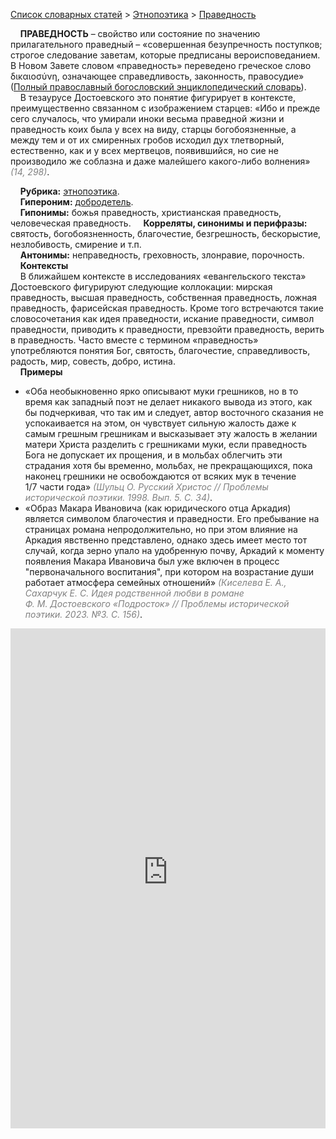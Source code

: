 <style>
st { color: Gray;
  font-style: italic;}
</style>

[Список словарных статей](https://thesaurus-dostoevsky.github.io/Thesaurus/) > [Этнопоэтика](ethnopoe.md) > [Праведность](праведность.md) 

&nbsp;&nbsp;&nbsp;&nbsp;**ПРАВЕДНОСТЬ** – свойство или состояние по значению прилагательного праведный  – «совершенная безупречность поступков; строгое следование заветам, которые предписаны вероисповеданием. В Новом Завете словом «праведность» переведено греческое слово δικαιοσύνη, означающее справедливость, законность, правосудие» ([Полный православный богословский энциклопедический словарь](https://azbyka.ru/)).  
&nbsp;&nbsp;&nbsp;&nbsp;В тезаурусе Достоевского это понятие фигурирует в контексте, преимущественно связанном с изображением старцев: «Ибо и прежде сего случалось, что умирали иноки весьма праведной жизни и праведность коих была у всех на виду, старцы богобоязненные, а между тем и от их смиренных гробов исходил дух тлетворный, естественно, как и у всех мертвецов, появившийся, но сие не производило же соблазна и даже малейшего какого-либо волнения» <st>(14, 298)</st>.  

&nbsp;&nbsp;&nbsp;&nbsp;**Рубрика:** [этнопоэтика](ethnopoe.md).  
&nbsp;&nbsp;&nbsp;&nbsp;**Гипероним:** [добродетель](добродетель.md).  
&nbsp;&nbsp;&nbsp;&nbsp;**Гипонимы:** божья праведность, христианская праведность,  человеческая праведность.
&nbsp;&nbsp;&nbsp;&nbsp;**Корреляты, синонимы и перифразы:** святость, богобоязненность, благочестие, безгрешность, бескорыстие, незлобивость, смирение и т.п.  
&nbsp;&nbsp;&nbsp;&nbsp;**Антонимы:** неправедность, греховность, злонравие, порочность.  
&nbsp;&nbsp;&nbsp;&nbsp;**Контексты**  
&nbsp;&nbsp;&nbsp;&nbsp;В ближайшем контексте в исследованиях «евангельского текста» Достоевского фигурируют следующие коллокации: мирская праведность, высшая праведность, собственная праведность, ложная праведность, фарисейская праведность. Кроме того встречаются такие словосочетания как идея праведности, искание праведности, символ праведности, приводить к праведности, превзойти праведность, верить в праведность. Часто вместе с  термином «праведность» употребляются понятия Бог, святость, благочестие, справедливость, радость, мир, совесть, добро, истина.  <br>
&nbsp;&nbsp;&nbsp;&nbsp;**Примеры**  
* «Оба необыкновенно ярко описывают муки грешников, но в то время как западный поэт не делает никакого вывода из этого, как бы подчеркивая, что так им и следует, автор восточного сказания не успокаивается на этом, он чувствует сильную жалость даже к самым грешным грешникам и высказывает эту жалость в желании матери Христа разделить с грешниками муки, если праведность Бога не допускает их прощения, и в мольбах облегчить эти страдания хотя бы временно, мольбах, не прекращающихся, пока наконец грешники не освобождаются от всяких мук в течение 1/7 части года» <st>(Шульц О. Русский Христос // Проблемы исторической поэтики. 1998. Вып. 5. С. 34)</st>.
* «Образ Макара Ивановича (как юридического отца Аркадия) является символом благочестия и праведности. Его пребывание на страницах романа непродолжительно, но при этом влияние на Аркадия явственно представлено, однако здесь имеет место тот случай, когда зерно упало на удобренную почву, Аркадий к моменту появления Макара Ивановича был уже включен в процесс "первоначального воспитания", при котором на возрастание души работает атмосфера семейных отношений» <st>(Киселева Е. А., Сахарчук Е. С. Идея родственной любви в романе Ф. М. Достоевского «Подросток» // Проблемы исторической поэтики. 2023. №3. С. 156)</st>.

<iframe src="https://thesaurus-dostoevsky.github.io/nk/праведность.html" style="border:0px;width:100%;height:800px" allowfullscreen="true" webkitallowfullscreen="true" mozallowfullscreen="true">
